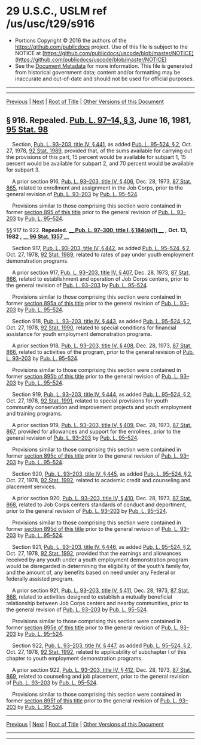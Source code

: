 ---
---

# 29 U.S.C., USLM ref /us/usc/t29/s916

* Portions Copyright © 2016 the authors of the https://github.com/publicdocs project.
  Use of this file is subject to the NOTICE at [https://github.com/publicdocs/uscode/blob/master/NOTICE](https://github.com/publicdocs/uscode/blob/master/NOTICE)
* See the [Document Metadata](././../../../../../../..//README.md) for more information.
  This file is generated from historical government data; content and/or formatting may be inaccurate and out-of-date and should not be used for official purposes.

----------
----------

[Previous](./../../../../../../..//us/usc/t29/ch17/schIV/ptA/spt4/m__us_usc_t29_ch17_schIV_ptA_spt4.md) | [Next](./../../../../../../..//us/usc/t29/ch17/schIV/ptB/m__us_usc_t29_ch17_schIV_ptB.md) | [Root of Title](./../../../../../../../) | [Other Versions of this Document](https://publicdocs.github.io/go/links?ns=uslm&ref=%2Fus%2Fusc%2Ft29%2Fs916)

## § 916. Repealed. [Pub. L. 97–14, § 3][/us/pl/97/14/s3], June 16, 1981, [95 Stat. 98][/us/stat/95/98]

    Section, [Pub. L. 93–203, title IV, § 441][/us/pl/93/203/s441], as added [Pub. L. 95–524, § 2][/us/pl/95/524/s2], Oct. 27, 1978, [92 Stat. 1989][/us/stat/92/1989], provided that, of the sums available for carrying out the provisions of this part, 15 percent would be available for subpart 1, 15 percent would be available for subpart 2, and 70 percent would be available for subpart 3.

    A prior section 916, [Pub. L. 93–203, title IV, § 406][/us/pl/93/203/s406], Dec. 28, 1973, [87 Stat. 865][/us/stat/87/865], related to enrollment and assignment in the Job Corps, prior to the general revision of [Pub. L. 93–203][/us/pl/93/203] by [Pub. L. 95–524][/us/pl/95/524].

    Provisions similar to those comprising this section were contained in former [section 895 of this title][/us/usc/t29/s895] prior to the general revision of [Pub. L. 93–203][/us/pl/93/203] by [Pub. L. 95–524][/us/pl/95/524].

§§ 917 to 922. __Repealed.__  __[__  __Pub. L. 97–300, title I, § 184(a)(1)__  __][/us/pl/97/300/s184/a/1]__  __,__  __Oct. 13, 1982__  __,__  __[__  __96 Stat. 1357__  __][/us/stat/96/1357]__ 

    Section 917, [Pub. L. 93–203, title IV, § 442][/us/pl/93/203/s442], as added [Pub. L. 95–524, § 2][/us/pl/95/524/s2], Oct. 27, 1978, [92 Stat. 1989][/us/stat/92/1989], related to rates of pay under youth employment demonstration programs.

    A prior section 917, [Pub. L. 93–203, title IV, § 407][/us/pl/93/203/s407], Dec. 28, 1973, [87 Stat. 866][/us/stat/87/866], related to establishment and operation of Job Corps centers, prior to the general revision of [Pub. L. 93–203][/us/pl/93/203] by [Pub. L. 95–524][/us/pl/95/524].

    Provisions similar to those comprising this section were contained in former [section 895a of this title][/us/usc/t29/s895a] prior to the general revision of [Pub. L. 93–203][/us/pl/93/203] by [Pub. L. 95–524][/us/pl/95/524].

    Section 918, [Pub. L. 93–203, title IV, § 443][/us/pl/93/203/s443], as added [Pub. L. 95–524, § 2][/us/pl/95/524/s2], Oct. 27, 1978, [92 Stat. 1990][/us/stat/92/1990], related to special conditions for financial assistance for youth employment demonstration programs.

    A prior section 918, [Pub. L. 93–203, title IV, § 408][/us/pl/93/203/s408], Dec. 28, 1973, [87 Stat. 866][/us/stat/87/866], related to activities of the program, prior to the general revision of [Pub. L. 93–203][/us/pl/93/203] by [Pub. L. 95–524][/us/pl/95/524].

    Provisions similar to those comprising this section were contained in former [section 895b of this title][/us/usc/t29/s895b] prior to the general revision of [Pub. L. 93–203][/us/pl/93/203] by [Pub. L. 95–524][/us/pl/95/524].

    Section 919, [Pub. L. 93–203, title IV, § 444][/us/pl/93/203/s444], as added [Pub. L. 95–524, § 2][/us/pl/95/524/s2], Oct. 27, 1978, [92 Stat. 1991][/us/stat/92/1991], related to special provisions for youth community conservation and improvement projects and youth employment and training programs.

    A prior section 919, [Pub. L. 93–203, title IV, § 409][/us/pl/93/203/s409], Dec. 28, 1973, [87 Stat. 867][/us/stat/87/867], provided for allowances and support for the enrollees, prior to the general revision of [Pub. L. 93–203][/us/pl/93/203] by [Pub. L. 95–524][/us/pl/95/524].

    Provisions similar to those comprising this section were contained in former [section 895c of this title][/us/usc/t29/s895c] prior to the general revision of [Pub. L. 93–203][/us/pl/93/203] by [Pub. L. 95–524][/us/pl/95/524].

    Section 920, [Pub. L. 93–203, title IV, § 445][/us/pl/93/203/s445], as added [Pub. L. 95–524, § 2][/us/pl/95/524/s2], Oct. 27, 1978, [92 Stat. 1992][/us/stat/92/1992], related to academic credit and counseling and placement services.

    A prior section 920, [Pub. L. 93–203, title IV, § 410][/us/pl/93/203/s410], Dec. 28, 1973, [87 Stat. 868][/us/stat/87/868], related to Job Corps centers standards of conduct and deportment, prior to the general revision of [Pub. L. 93–203][/us/pl/93/203] by [Pub. L. 95–524][/us/pl/95/524].

    Provisions similar to those comprising this section were contained in former [section 895d of this title][/us/usc/t29/s895d] prior to the general revision of [Pub. L. 93–203][/us/pl/93/203] by [Pub. L. 95–524][/us/pl/95/524].

    Section 921, [Pub. L. 93–203, title IV, § 446][/us/pl/93/203/s446], as added [Pub. L. 95–524, § 2][/us/pl/95/524/s2], Oct. 27, 1978, [92 Stat. 1992][/us/stat/92/1992], provided that the earnings and allowances received by any youth under a youth employment demonstration program would be disregarded in determining the eligibility of the youth’s family for, and the amount of, any benefits based on need under any Federal or federally assisted program.

    A prior section 921, [Pub. L. 93–203, title IV, § 411][/us/pl/93/203/s411], Dec. 28, 1973, [87 Stat. 868][/us/stat/87/868], related to activities designed to establish a mutually beneficial relationship between Job Corps centers and nearby communities, prior to the general revision of [Pub. L. 93–203][/us/pl/93/203] by [Pub. L. 95–524][/us/pl/95/524].

    Provisions similar to those comprising this section were contained in former [section 895e of this title][/us/usc/t29/s895e] prior to the general revision of [Pub. L. 93–203][/us/pl/93/203] by [Pub. L. 95–524][/us/pl/95/524].

    Section 922, [Pub. L. 93–203, title IV, § 447][/us/pl/93/203/s447], as added [Pub. L. 95–524, § 2][/us/pl/95/524/s2], Oct. 27, 1978, [92 Stat. 1992][/us/stat/92/1992], related to applicability of subchapter I of this chapter to youth employment demonstration programs.

    A prior section 922, [Pub. L. 93–203, title IV, § 412][/us/pl/93/203/s412], Dec. 28, 1973, [87 Stat. 869][/us/stat/87/869], related to counseling and job placement, prior to the general revision of [Pub. L. 93–203][/us/pl/93/203] by [Pub. L. 95–524][/us/pl/95/524].

    Provisions similar to those comprising this section were contained in former [section 895f of this title][/us/usc/t29/s895f] prior to the general revision of [Pub. L. 93–203][/us/pl/93/203] by [Pub. L. 95–524][/us/pl/95/524].

----------

[Previous](./../../../../../../..//us/usc/t29/ch17/schIV/ptA/spt4/m__us_usc_t29_ch17_schIV_ptA_spt4.md) | [Next](./../../../../../../..//us/usc/t29/ch17/schIV/ptB/m__us_usc_t29_ch17_schIV_ptB.md) | [Root of Title](./../../../../../../../) | [Other Versions of this Document](https://publicdocs.github.io/go/links?ns=uslm&ref=%2Fus%2Fusc%2Ft29%2Fs916)

----------
----------

[/us/pl/97/14/s3]: https://publicdocs.github.io/go/links?ns=uslm&ref=%2Fus%2Fpl%2F97%2F14%2Fs3
[/us/stat/95/98]: https://publicdocs.github.io/go/links?ns=uslm&ref=%2Fus%2Fstat%2F95%2F98
[/us/pl/93/203/s441]: https://publicdocs.github.io/go/links?ns=uslm&ref=%2Fus%2Fpl%2F93%2F203%2Fs441
[/us/pl/95/524/s2]: https://publicdocs.github.io/go/links?ns=uslm&ref=%2Fus%2Fpl%2F95%2F524%2Fs2
[/us/stat/92/1989]: https://publicdocs.github.io/go/links?ns=uslm&ref=%2Fus%2Fstat%2F92%2F1989
[/us/pl/93/203/s406]: https://publicdocs.github.io/go/links?ns=uslm&ref=%2Fus%2Fpl%2F93%2F203%2Fs406
[/us/stat/87/865]: https://publicdocs.github.io/go/links?ns=uslm&ref=%2Fus%2Fstat%2F87%2F865
[/us/pl/93/203]: https://publicdocs.github.io/go/links?ns=uslm&ref=%2Fus%2Fpl%2F93%2F203
[/us/pl/95/524]: https://publicdocs.github.io/go/links?ns=uslm&ref=%2Fus%2Fpl%2F95%2F524
[/us/usc/t29/s895]: https://publicdocs.github.io/go/links?ns=uslm&ref=%2Fus%2Fusc%2Ft29%2Fs895
[/us/pl/93/203]: https://publicdocs.github.io/go/links?ns=uslm&ref=%2Fus%2Fpl%2F93%2F203
[/us/pl/95/524]: https://publicdocs.github.io/go/links?ns=uslm&ref=%2Fus%2Fpl%2F95%2F524
[/us/pl/97/300/s184/a/1]: https://publicdocs.github.io/go/links?ns=uslm&ref=%2Fus%2Fpl%2F97%2F300%2Fs184%2Fa%2F1
[/us/stat/96/1357]: https://publicdocs.github.io/go/links?ns=uslm&ref=%2Fus%2Fstat%2F96%2F1357
[/us/pl/93/203/s442]: https://publicdocs.github.io/go/links?ns=uslm&ref=%2Fus%2Fpl%2F93%2F203%2Fs442
[/us/pl/95/524/s2]: https://publicdocs.github.io/go/links?ns=uslm&ref=%2Fus%2Fpl%2F95%2F524%2Fs2
[/us/stat/92/1989]: https://publicdocs.github.io/go/links?ns=uslm&ref=%2Fus%2Fstat%2F92%2F1989
[/us/pl/93/203/s407]: https://publicdocs.github.io/go/links?ns=uslm&ref=%2Fus%2Fpl%2F93%2F203%2Fs407
[/us/stat/87/866]: https://publicdocs.github.io/go/links?ns=uslm&ref=%2Fus%2Fstat%2F87%2F866
[/us/pl/93/203]: https://publicdocs.github.io/go/links?ns=uslm&ref=%2Fus%2Fpl%2F93%2F203
[/us/pl/95/524]: https://publicdocs.github.io/go/links?ns=uslm&ref=%2Fus%2Fpl%2F95%2F524
[/us/usc/t29/s895a]: https://publicdocs.github.io/go/links?ns=uslm&ref=%2Fus%2Fusc%2Ft29%2Fs895a
[/us/pl/93/203]: https://publicdocs.github.io/go/links?ns=uslm&ref=%2Fus%2Fpl%2F93%2F203
[/us/pl/95/524]: https://publicdocs.github.io/go/links?ns=uslm&ref=%2Fus%2Fpl%2F95%2F524
[/us/pl/93/203/s443]: https://publicdocs.github.io/go/links?ns=uslm&ref=%2Fus%2Fpl%2F93%2F203%2Fs443
[/us/pl/95/524/s2]: https://publicdocs.github.io/go/links?ns=uslm&ref=%2Fus%2Fpl%2F95%2F524%2Fs2
[/us/stat/92/1990]: https://publicdocs.github.io/go/links?ns=uslm&ref=%2Fus%2Fstat%2F92%2F1990
[/us/pl/93/203/s408]: https://publicdocs.github.io/go/links?ns=uslm&ref=%2Fus%2Fpl%2F93%2F203%2Fs408
[/us/stat/87/866]: https://publicdocs.github.io/go/links?ns=uslm&ref=%2Fus%2Fstat%2F87%2F866
[/us/pl/93/203]: https://publicdocs.github.io/go/links?ns=uslm&ref=%2Fus%2Fpl%2F93%2F203
[/us/pl/95/524]: https://publicdocs.github.io/go/links?ns=uslm&ref=%2Fus%2Fpl%2F95%2F524
[/us/usc/t29/s895b]: https://publicdocs.github.io/go/links?ns=uslm&ref=%2Fus%2Fusc%2Ft29%2Fs895b
[/us/pl/93/203]: https://publicdocs.github.io/go/links?ns=uslm&ref=%2Fus%2Fpl%2F93%2F203
[/us/pl/95/524]: https://publicdocs.github.io/go/links?ns=uslm&ref=%2Fus%2Fpl%2F95%2F524
[/us/pl/93/203/s444]: https://publicdocs.github.io/go/links?ns=uslm&ref=%2Fus%2Fpl%2F93%2F203%2Fs444
[/us/pl/95/524/s2]: https://publicdocs.github.io/go/links?ns=uslm&ref=%2Fus%2Fpl%2F95%2F524%2Fs2
[/us/stat/92/1991]: https://publicdocs.github.io/go/links?ns=uslm&ref=%2Fus%2Fstat%2F92%2F1991
[/us/pl/93/203/s409]: https://publicdocs.github.io/go/links?ns=uslm&ref=%2Fus%2Fpl%2F93%2F203%2Fs409
[/us/stat/87/867]: https://publicdocs.github.io/go/links?ns=uslm&ref=%2Fus%2Fstat%2F87%2F867
[/us/pl/93/203]: https://publicdocs.github.io/go/links?ns=uslm&ref=%2Fus%2Fpl%2F93%2F203
[/us/pl/95/524]: https://publicdocs.github.io/go/links?ns=uslm&ref=%2Fus%2Fpl%2F95%2F524
[/us/usc/t29/s895c]: https://publicdocs.github.io/go/links?ns=uslm&ref=%2Fus%2Fusc%2Ft29%2Fs895c
[/us/pl/93/203]: https://publicdocs.github.io/go/links?ns=uslm&ref=%2Fus%2Fpl%2F93%2F203
[/us/pl/95/524]: https://publicdocs.github.io/go/links?ns=uslm&ref=%2Fus%2Fpl%2F95%2F524
[/us/pl/93/203/s445]: https://publicdocs.github.io/go/links?ns=uslm&ref=%2Fus%2Fpl%2F93%2F203%2Fs445
[/us/pl/95/524/s2]: https://publicdocs.github.io/go/links?ns=uslm&ref=%2Fus%2Fpl%2F95%2F524%2Fs2
[/us/stat/92/1992]: https://publicdocs.github.io/go/links?ns=uslm&ref=%2Fus%2Fstat%2F92%2F1992
[/us/pl/93/203/s410]: https://publicdocs.github.io/go/links?ns=uslm&ref=%2Fus%2Fpl%2F93%2F203%2Fs410
[/us/stat/87/868]: https://publicdocs.github.io/go/links?ns=uslm&ref=%2Fus%2Fstat%2F87%2F868
[/us/pl/93/203]: https://publicdocs.github.io/go/links?ns=uslm&ref=%2Fus%2Fpl%2F93%2F203
[/us/pl/95/524]: https://publicdocs.github.io/go/links?ns=uslm&ref=%2Fus%2Fpl%2F95%2F524
[/us/usc/t29/s895d]: https://publicdocs.github.io/go/links?ns=uslm&ref=%2Fus%2Fusc%2Ft29%2Fs895d
[/us/pl/93/203]: https://publicdocs.github.io/go/links?ns=uslm&ref=%2Fus%2Fpl%2F93%2F203
[/us/pl/95/524]: https://publicdocs.github.io/go/links?ns=uslm&ref=%2Fus%2Fpl%2F95%2F524
[/us/pl/93/203/s446]: https://publicdocs.github.io/go/links?ns=uslm&ref=%2Fus%2Fpl%2F93%2F203%2Fs446
[/us/pl/95/524/s2]: https://publicdocs.github.io/go/links?ns=uslm&ref=%2Fus%2Fpl%2F95%2F524%2Fs2
[/us/stat/92/1992]: https://publicdocs.github.io/go/links?ns=uslm&ref=%2Fus%2Fstat%2F92%2F1992
[/us/pl/93/203/s411]: https://publicdocs.github.io/go/links?ns=uslm&ref=%2Fus%2Fpl%2F93%2F203%2Fs411
[/us/stat/87/868]: https://publicdocs.github.io/go/links?ns=uslm&ref=%2Fus%2Fstat%2F87%2F868
[/us/pl/93/203]: https://publicdocs.github.io/go/links?ns=uslm&ref=%2Fus%2Fpl%2F93%2F203
[/us/pl/95/524]: https://publicdocs.github.io/go/links?ns=uslm&ref=%2Fus%2Fpl%2F95%2F524
[/us/usc/t29/s895e]: https://publicdocs.github.io/go/links?ns=uslm&ref=%2Fus%2Fusc%2Ft29%2Fs895e
[/us/pl/93/203]: https://publicdocs.github.io/go/links?ns=uslm&ref=%2Fus%2Fpl%2F93%2F203
[/us/pl/95/524]: https://publicdocs.github.io/go/links?ns=uslm&ref=%2Fus%2Fpl%2F95%2F524
[/us/pl/93/203/s447]: https://publicdocs.github.io/go/links?ns=uslm&ref=%2Fus%2Fpl%2F93%2F203%2Fs447
[/us/pl/95/524/s2]: https://publicdocs.github.io/go/links?ns=uslm&ref=%2Fus%2Fpl%2F95%2F524%2Fs2
[/us/stat/92/1992]: https://publicdocs.github.io/go/links?ns=uslm&ref=%2Fus%2Fstat%2F92%2F1992
[/us/pl/93/203/s412]: https://publicdocs.github.io/go/links?ns=uslm&ref=%2Fus%2Fpl%2F93%2F203%2Fs412
[/us/stat/87/869]: https://publicdocs.github.io/go/links?ns=uslm&ref=%2Fus%2Fstat%2F87%2F869
[/us/pl/93/203]: https://publicdocs.github.io/go/links?ns=uslm&ref=%2Fus%2Fpl%2F93%2F203
[/us/pl/95/524]: https://publicdocs.github.io/go/links?ns=uslm&ref=%2Fus%2Fpl%2F95%2F524
[/us/usc/t29/s895f]: https://publicdocs.github.io/go/links?ns=uslm&ref=%2Fus%2Fusc%2Ft29%2Fs895f
[/us/pl/93/203]: https://publicdocs.github.io/go/links?ns=uslm&ref=%2Fus%2Fpl%2F93%2F203
[/us/pl/95/524]: https://publicdocs.github.io/go/links?ns=uslm&ref=%2Fus%2Fpl%2F95%2F524


